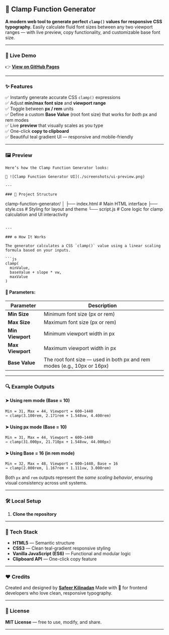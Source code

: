 
## 🧩 Clamp Function Generator

**A modern web tool to generate perfect `clamp()` values for responsive CSS typography.**
Easily calculate fluid font sizes between any two viewport ranges — with live preview, copy functionality, and customizable base font size.

---

### 🚀 Live Demo

👉 **[View on GitHub Pages](https://safeerkilinadan.github.io/css-clamp-generator/)**

---

### ✨ Features

✅ Instantly generate accurate CSS `clamp()` expressions  
✅ Adjust **min/max font size** and **viewport range**  
✅ Toggle between **px / rem** units  
✅ Define a custom **Base Value** (root font size) that works for *both* px and rem modes  
✅ Live **preview** that visually scales as you type  
✅ One-click **copy to clipboard**  
✅ Beautiful teal gradient UI — responsive and mobile-friendly  


---

### 🖼️ Preview


```
Here’s how the Clamp Function Generator looks:

📸 ![Clamp Function Generator UI](./screenshots/ui-preview.png)

---

### 📂 Project Structure

```
clamp-function-generator/
│
├── index.html        # Main HTML interface
├── style.css         # Styling for layout and theme
└── script.js         # Core logic for clamp calculation and UI interactivity
```

---

### ⚙️ How It Works

The generator calculates a CSS `clamp()` value using a linear scaling formula based on your inputs.

```js
clamp(
  minValue,
  baseValue + slope * vw,
  maxValue
)
```

#### 🧠 Parameters:

| Parameter        | Description                                                             |
| ---------------- | ----------------------------------------------------------------------- |
| **Min Size**     | Minimum font size (px or rem)                                           |
| **Max Size**     | Maximum font size (px or rem)                                           |
| **Min Viewport** | Minimum viewport width in px                                            |
| **Max Viewport** | Maximum viewport width in px                                            |
| **Base Value**   | The root font size — used in both px and rem modes (e.g., 10px or 16px) |

---

### 🔍 Example Outputs

#### ➤ Using **rem mode** (Base = 10)

```
Min = 31, Max = 44, Viewport = 600–1440
→ clamp(3.100rem, 2.171rem + 1.548vw, 4.400rem)
```

#### ➤ Using **px mode** (Base = 10)

```
Min = 31, Max = 44, Viewport = 600–1440
→ clamp(31.000px, 21.710px + 1.548vw, 44.000px)
```

#### ➤ Using **Base = 16** (in rem mode)

```
Min = 32, Max = 48, Viewport = 600–1440, Base = 16
→ clamp(2.000rem, 1.167rem + 1.111vw, 3.000rem)
```

Both `px` and `rem` outputs represent the *same scaling behavior*, ensuring visual consistency across unit systems.

---

### 🛠️ Local Setup

1. **Clone the repository**

---

### 🧰 Tech Stack

* **HTML5** — Semantic structure
* **CSS3** — Clean teal-gradient responsive styling
* **Vanilla JavaScript (ES6)** — Functional and modular logic
* **Clipboard API** — One-click copy feature

---

### ❤️ Credits

Created and designed by **[Safeer Kilinadan](https://github.com/safeerkilinadan)**
Made with 💙 for frontend developers who love clean, responsive typography.

---

### 📜 License

**MIT License** — free to use, modify, and share.

---